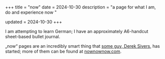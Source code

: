 +++
title = "now"
date = 2024-10-30
description = "a page for what I am, do and experience now "

updated = 2024-10-30
+++

I am attempting to learn German; I have an approximately A6-handcut sheet-based bullet journal.


„now“ pages are an incredibly smart thing that [some guy, Derek Sivers,](https://sive.rs) has started; more of them can be found at [nownownow.com](https://nownownow.com).
